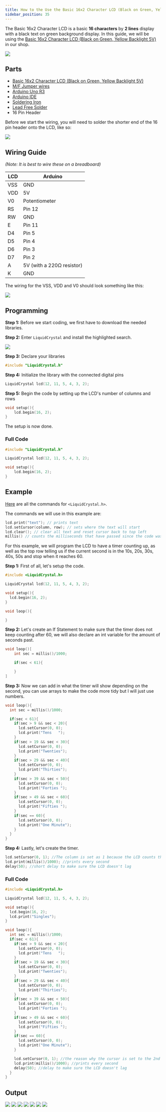 ```yaml
---
title: How to the Use the Basic 16x2 Character LCD (Black on Green, Yellow Backlight 5V)
sidebar_position: 35
---
```


The Basic 16x2 Character LCD is a basic **16 characters** by **2 lines** display with a black text on green background display. In this guide, we will be using the [Basic 16x2 Character LCD (Black on Green, Yellow Backlight 5V)](https://www.canadarobotix.com/products/2074) in our shop.

![](/img/docs/product_guide/2074_01.png)

## Parts
* [Basic 16x2 Character LCD (Black on Green, Yellow Backlight 5V)](https://www.canadarobotix.com/products/2074)
* [M/F Jumper wires](https://www.canadarobotix.com/collections/cables-wires-and-connectors/products/1162)
* [Arduino Uno R3](https://www.canadarobotix.com/products/60)
* [Arduino IDE](https://www.arduino.cc/en/software)
* [Soldering Iron](https://www.canadarobotix.com/products/2852)
* [Lead Free Solder](https://www.canadarobotix.com/products/964)
* 16 Pin Header

Before we start the wiring, you will need to solder the shorter end of the 16 pin header onto the LCD, like so:

![](/img/docs/product_guide/2074_02.png)

## Wiring Guide
_(Note: It is best to wire these on a breadboard)_

|LCD|Arduino|
|---|---|
|VSS|GND|
|VDD|5V|
|V0|Potentiometer|
|RS|Pin 12|
|RW|GND|
|E|Pin 11|
|D4|Pin 5|
|D5|Pin 4|
|D6|Pin 3|
|D7|Pin 2|
|A|5V (with a 220Ω resistor)|
|K|GND|

The wiring for the VSS, VDD and V0 should look something like this:

![](/img/docs/product_guide/2074_03.png)

## Programming

**Step 1:** Before we start coding, we first have to download the needed libraries.

**Step 2:** Enter `LiquidCrystal` and install the highlighted search.

![](/img/docs/product_guide/2074_04.png)

**Step 3:** Declare your libraries

```c
#include "LiquidCrystal.h"
```

**Step 4:** Initialize the library with the connected digital pins

```c
LiquidCrystal lcd(12, 11, 5, 4, 3, 2);
```

**Step 5:** Begin the code by setting up the LCD's number of columns and rows

```c
void setup(){
    lcd.begin(16, 2);
}
```

The setup is now done.

### Full Code

```c
#include "LiquidCrystal.h"

LiquidCrystal lcd(12, 11, 5, 4, 3, 2);

void setup(){
    lcd.begin(16, 2);
}
```

## Example
[Here](https://www.arduino.cc/reference/en/libraries/liquidcrystal/) are all the commands for `<LiquidCrystal.h>`.

The commands we will use in this example are:

```c
lcd.print("text"); // prints text
lcd.setCursor(column, row); // sets where the text will start
lcd.clear(); // clear all text and reset cursor back to top left
millis() // counts the milliseconds that have passed since the code was activated
```

For this example, we will program the LCD to have a timer counting up, as well as the top row telling us if the current second is in the 10s, 20s, 30s, 40s, 50s and stop when it reaches 60.

**Step 1:** First of all, let's setup the code.

```c
#include <LiquidCrystal.h>

LiquidCrystal lcd(12, 11, 5, 4, 3, 2);

void setup(){
  lcd.begin(16, 2);
}

void loop(){

}
```

**Step 2:** Let's create an If Statement to make sure that the timer does not keep counting after 60, we will also declare an int variable for the amount of seconds past.

```c
void loop()[
    int sec = millis()/1000;

    if(sec < 61){

    }
]
```

**Step 3:** Now we can add in what the timer will show depending on the second, you can use arrays to make the code more tidy but I will just use numbers.

```c
void loop(){
  int sec = millis()/1000;

  if(sec < 61){
    if(sec > 9 && sec < 20){
      lcd.setCursor(0, 0);
      lcd.print("Tens   ");
    }
    if(sec > 19 && sec < 30){
      lcd.setCursor(0, 0);
      lcd.print("Twenties");
    }
    if(sec > 29 && sec < 40){
      lcd.setCursor(0, 0);
      lcd.print("Thirties");
    }
    if(sec > 39 && sec < 50){
      lcd.setCursor(0, 0);
      lcd.print("Forties ");
    }
    if(sec > 49 && sec < 60){
      lcd.setCursor(0, 0);
      lcd.print("Fifties ");
    }
    if(sec == 60){
      lcd.setCursor(0, 0);
      lcd.print("One Minute");
    }
  }
}
```

**Step 4:** Lastly, let's create the timer.

```c
lcd.setCursor(0, 1); //The column is set as 1 because the LCD counts the columns starting from 0, which means 0=1, 1=2
lcd.print(millis()/1000); //prints every second
delay(50); //short delay to make sure the LCD doesn't lag
```

### Full Code

```c
#include <LiquidCrystal.h>

LiquidCrystal lcd(12, 11, 5, 4, 3, 2);

void setup(){
  lcd.begin(16, 2);
  lcd.print("Singles");
}

void loop(){
  int sec = millis()/1000;
  if(sec < 61){
    if(sec > 9 && sec < 20){
      lcd.setCursor(0, 0);
      lcd.print("Tens   ");
    }
    if(sec > 19 && sec < 30){
      lcd.setCursor(0, 0);
      lcd.print("Twenties");
    }
    if(sec > 29 && sec < 40){
      lcd.setCursor(0, 0);
      lcd.print("Thirties");
    }
    if(sec > 39 && sec < 50){
      lcd.setCursor(0, 0);
      lcd.print("Forties ");
    }
    if(sec > 49 && sec < 60){
      lcd.setCursor(0, 0);
      lcd.print("Fifties ");
    }
    if(sec == 60){
      lcd.setCursor(0, 0);
      lcd.print("One Minute");
    }

    lcd.setCursor(0, 1); //the reason why the cursor is set to the 2nd row is because the LCD counts from 0
    lcd.print(millis()/1000); //prints every second
    delay(50); //delay to make sure the LCD doesn't lag
  }
}
```

## Output

![](/img/docs/product_guide/2074_05.png)
![](/img/docs/product_guide/2074_06.png)
![](/img/docs/product_guide/2074_07.png)
![](/img/docs/product_guide/2074_08.png)
![](/img/docs/product_guide/2074_09.png)
![](/img/docs/product_guide/2074_10.png)
![](/img/docs/product_guide/2074_11.png)